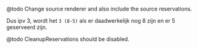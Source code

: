 @todo Change source renderer and also include the source reservations.

Dus ipv 3, wordt het `3 (8-5)` als er daadwerkelijk nog 8 zijn en er 5 geserveerd zijn.


@todo CleanupReservations should be disabled.

